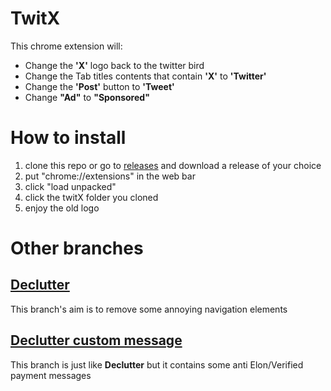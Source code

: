 # TwitX

This chrome extension will:

* Change the **'X'** logo back to the twitter bird
* Change the Tab titles contents that contain **'X'** to **'Twitter'**
* Change the **'Post'** button to **'Tweet'**
* Change **"Ad"** to **"Sponsored"**


# How to install

1.  clone this repo or go to [releases](https://github.com/Barnold8/TwitX/releases) and download a release of your choice
2.  put "chrome://extensions" in the web bar
3.  click "load unpacked"
4.  click the twitX folder you cloned
5.  enjoy the old logo

# Other branches

## [Declutter](https://github.com/Barnold8/TwitX/tree/declutter)

This branch's aim is to remove some annoying navigation elements

## [Declutter custom message](https://github.com/Barnold8/TwitX/tree/declutter-custom-message)

This branch is just like **Declutter** but it contains some anti Elon/Verified payment messages 

